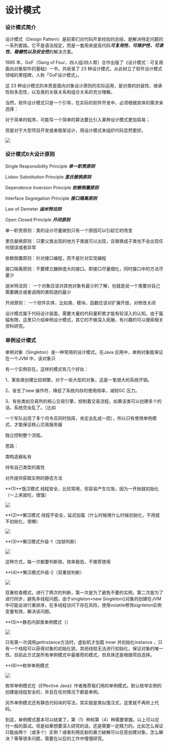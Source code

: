 # 设计模式

### 设计模式简介

设计模式（Design Pattern）是前辈们对代码开发经验的总结，是解决特定问题的一系列套路。它不是语法规定，而是一套用来提高代码***可复用性、可维护性、可读性、稳健性以及安全性***的解决方案。

1995 年，GoF（Gang of Four，四人组/四人帮）合作出版了《设计模式：可复用面向对象软件的基础》一书，共收录了 23 种设计模式，从此树立了软件设计模式领域的里程碑，人称「GoF设计模式」。

这 23 种设计模式的本质是面向对象设计原则的实际运用，是对类的封装性、继承性和多态性，以及类的关联关系和组合关系的充分理解。

当然，软件设计模式只是一个引导，在实际的软件开发中，必须根据具体的需求来选择：

对于简单的程序，可能写一个简单的算法要比引入某种设计模式更加容易；

但是对于大型项目开发或者框架设计，用设计模式来组织代码显然更好。

<img src="/img/clip_image003.jpg">

### 设计模式6大设计原则

Single Responsibility Principle      ***单一职责原则***

Liskov Substitution Principle       ***里氏替换原则***

Dependence Inversion Principle    ***依赖倒置原则***

Interface Segregation Principle     ***接口隔离原则***

Law of Demeter                ***迪米特法则***

Open Closed Principle           ***开闭原则***

 

单一职责原则：类的设计尽量做到只有一个原因可以引起它的改变

里氏替换原则：只要父类出现的地方子类就可以出现，且替换成子类也不会出现任何错误或者异常

依赖倒置原则：针对接口编程，而不是针对实现编程

接口隔离原则：不要建立臃肿庞大的接口。即接口尽量细化，同时接口中的方法尽量少

迪米特法则： 一个对象应该对其他对象有最少的了解，也就是说一个类要对自己需要耦合或者调用的类知道的最少

开闭原则：  一个软件实体，比如类，模块，函数应该对扩展开放，对修改关闭

 

设计模式属于代码设计层面，需要大量的代码量积累才能有较深入的认知。由于篇幅有限，这里只介绍单例设计模式，其它的不做深入拓展，有兴趣的可以搜索相关资料研究。

### 单例设计模式

单例对象（Singleton）是一种常用的设计模式。在Java 应用中，单例对象能保证在一个JVM 中，该对象只

有一个实例存在。这样的模式有几个好处：

1、某些类创建比较频繁，对于一些大型的对象，这是一笔很大的系统开销。

2、省去了new 操作符，降低了系统内存的使用频率，减轻GC 压力。

3、有些类如交易所的核心交易引擎，控制着交易流程，如果该类可以创建多个的话，系统完全乱了。（比如

一个军队出现了多个司令员同时指挥，肯定会乱成一团），所以只有使用单例模式，才能保证核心交易服务器

独立控制整个流程。

思路：

类构造器私有

持有自己类型的属性

对外提供获取实例的静态方法

**(1)**饿汉模式
 线程安全，比较常用，但容易产生垃圾，因为一开始就初始化（一上来就吃，很饿）

<img src="/img/clip_image005.jpg">

 

**(2)**懒汉模式
 线程不安全，延迟加载（什么时候用什么时候初始化，不用就不初始化，很懒）

<img src="/img/clip_image001.jpg">

 

**(3)**懒汉模式升级-1（加锁判断）

<img src="/img/clip_image007.jpg">

这种方式，每一次都要判断锁，效率极低，不推荐使用

 

**(4)**懒汉模式升级-2（双重锁判断）

<img src="/img/clip_image009.jpg">

双重检查模式，进行了两次的判断，第一次是为了避免不要的实例，第二次是为了进行同步，避免多线程问题。由于singleton=new Singleton()对象的创建在JVM中可能会进行重排序，在多线程访问下存在风险，使用volatile修饰signleton实例变量有效，解决该问题。

 

**(5)**静态内部类单例模式（）

<img src="/img/clip_image012.jpg">

只有第一次调用getInstance方法时，虚拟机才加载 Inner 并初始化instance ，只有一个线程可以获得对象的初始化锁，其他线程无法进行初始化，保证对象的唯一性。目前此方式是所有单例模式中最推荐的模式，但具体还是根据项目选择。

 

**(6)**枚举单例模式

<img src="/img/clip_image014.jpg">

枚举单例模式在《Effective Java》作者推荐我们用的单例模式。默认枚举实例的创建是线程安全的，并且在任何情况下都是单例。

另外单例模式还有静态代码块的写法，其实就是类似饿汉式，这里就不再附上代码。

到这，单例模式基本可以结束了，第（1）种和第（4）种需要掌握。以上可以应付一般的面试。但是如果想要深入研究的话，还是需要一定精力的。比如怎么保证只能由两个（或多个）实例？或者利用反射的暴力破解可以任意创建对象，怎么解决？等等很多问题，需要在以后的工作中慢慢研究。
